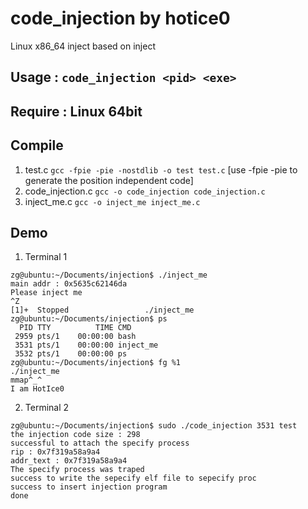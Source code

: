 # code_injection by hotice0
Linux x86_64 inject based on inject

## Usage : `code_injection <pid> <exe>`
## Require : Linux 64bit
## Compile
1. test.c `gcc -fpie -pie -nostdlib -o test test.c` [use -fpie -pie to generate the position independent code] 
2. code_injection.c `gcc -o code_injection code_injection.c`
3. inject_me.c `gcc -o inject_me inject_me.c`

## Demo
1. Terminal 1
```
zg@ubuntu:~/Documents/injection$ ./inject_me 
main addr : 0x5635c62146da
Please inject me
^Z
[1]+  Stopped                 ./inject_me
zg@ubuntu:~/Documents/injection$ ps
  PID TTY          TIME CMD
 2959 pts/1    00:00:00 bash
 3531 pts/1    00:00:00 inject_me
 3532 pts/1    00:00:00 ps
zg@ubuntu:~/Documents/injection$ fg %1
./inject_me
mmap^_^
I am HotIce0
```

2. Terminal 2
```
zg@ubuntu:~/Documents/injection$ sudo ./code_injection 3531 test
the injection code size : 298
successful to attach the specify process
rip : 0x7f319a58a9a4
addr_text : 0x7f319a58a9a4
The specify process was traped
success to write the sepecify elf file to sepecify proc
success to insert injection program
done
```

